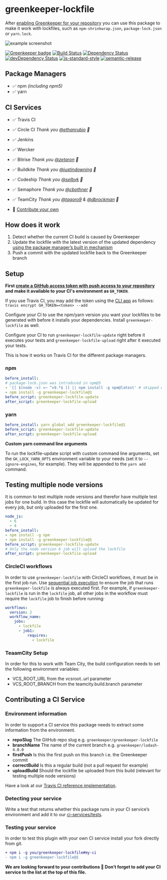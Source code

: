 # greenkeeper-lockfile

After [enabling Greenkeeper for your repository](https://github.com/integration/greenkeeper) you can use this package to make it work with lockfiles, such as `npm-shrinkwrap.json`, `package-lock.json` or `yarn.lock`.

![example screenshot](https://cloud.githubusercontent.com/assets/908178/26423274/57c5c774-40cd-11e7-8e01-fc886f23d265.png)

[![Greenkeeper badge](https://badges.greenkeeper.io/greenkeeperio/greenkeeper-lockfile.svg)](https://greenkeeper.io/)
[![Build Status](https://travis-ci.org/greenkeeperio/greenkeeper-lockfile.svg?branch=master)](https://travis-ci.org/greenkeeperio/greenkeeper-lockfile)
[![Dependency Status](https://david-dm.org/greenkeeperio/greenkeeper-lockfile/master.svg)](https://david-dm.org/greenkeeperio/greenkeeper-lockfile/master)
[![devDependency Status](https://david-dm.org/greenkeeperio/greenkeeper-lockfile/master/dev-status.svg)](https://david-dm.org/greenkeeperio/greenkeeper-lockfile/master#info=devDependencies)
[![js-standard-style](https://img.shields.io/badge/code%20style-standard-brightgreen.svg?style=flat)](https://github.com/feross/standard)
[![semantic-release](https://img.shields.io/badge/%20%20%F0%9F%93%A6%F0%9F%9A%80-semantic--release-e10079.svg)](https://github.com/semantic-release/semantic-release)

## Package Managers

* ✅ npm _(including npm5)_
* ✅ yarn

## CI Services

* ✅ Travis CI
* ✅ Circle CI _Thank you [@ethanrubio](https://github.com/greenkeeperio/greenkeeper-lockfile/pull/18) 👏_
* ✅ Jenkins
* ✅ Wercker
* ✅ Bitrise _Thank you [@zetaron](https://github.com/greenkeeperio/greenkeeper-lockfile/pull/56) 👏_
* ✅ Buildkite _Thank you [@justindowning](https://github.com/greenkeeperio/greenkeeper-lockfile/pull/77) 👏_
* ✅ Codeship _Thank you [@selbyk](https://github.com/greenkeeperio/greenkeeper-lockfile/pull/72) 👏_
* ✅ Semaphore _Thank you [@cbothner](https://github.com/greenkeeperio/greenkeeper-lockfile/pull/121) 👏_
* ✅ TeamCity _Thank you [@tagoro9](https://github.com/greenkeeperio/greenkeeper-lockfile/pull/131) & [@dbrockman](https://github.com/greenkeeperio/greenkeeper-lockfile/pull/106) 👏_

* 🙏 [Contribute your own](#contributing-a-ci-service)

## How does it work

1. Detect whether the current CI build is caused by Greenkeeper
2. Update the lockfile with the latest version of the updated dependency [using the package manager’s built in mechanism](lib/update-lockfile.js)
3. Push a commit with the updated lockfile back to the Greenkeeper branch

## Setup

**First [create a GitHub access token with push access to your repository](https://github.com/settings/tokens) and make it available to your CI's environment as `GH_TOKEN`**.

If you use Travis CI, you may add the token using the [CLI app](https://github.com/travis-ci/travis.rb) as follows: `travis encrypt GH_TOKEN=<token> --add`

Configure your CI to use the npm/yarn version you want your lockfiles to be generated with before it installs your dependencies. Install `greenkeeper-lockfile` as well.

Configure your CI to run `greenkeeper-lockfile-update` right before it executes your tests and `greenkeeper-lockfile-upload` right after it executed your tests.


This is how it works on Travis CI for the different package managers.

### npm

```yml
before_install:
# package-lock.json was introduced in npm@5
- '[[ $(node -v) =~ ^v9.*$ ]] || npm install -g npm@latest' # skipped when using node 9
- npm install -g greenkeeper-lockfile@1
before_script: greenkeeper-lockfile-update
after_script: greenkeeper-lockfile-upload
```

### yarn

```yml
before_install: yarn global add greenkeeper-lockfile@1
before_script: greenkeeper-lockfile-update
after_script: greenkeeper-lockfile-upload
```

**Custom yarn command line arguments**

To run the lockfile-update script with custom command line arguments, set the `GK_LOCK_YARN_OPTS` environment variable to your needs (set it to `--ignore-engines`, for example). They will be appended to the `yarn add` command.

## Testing multiple node versions

It is common to test multiple node versions and therefor have multiple test jobs for one build. In this case the lockfile will automatically be updated for every job, but only uploaded for the first one.

```yml
node_js:
  - 6
  - 4
before_install:
- npm install -g npm
- npm install -g greenkeeper-lockfile@1
before_script: greenkeeper-lockfile-update
# Only the node version 6 job will upload the lockfile
after_script: greenkeeper-lockfile-upload
```

### CircleCI workflows

In order to use `greenkeeper-lockfile` with CircleCI workflows, it must be in the first job run. Use [sequential job execution](https://circleci.com/docs/2.0/workflows/#sequential-job-execution-example) to ensure the job that runs `greenkeeper-lockfile` is always executed first. For example, if `greenkeeper-lockfile` is run in the `lockfile` job, all other jobs in the workflow must require the `lockfile` job to finish before running:

```yml
workflows:
  version: 2
  workflow_name:
    jobs:
      - lockfile
      - job1:
          requires:
            - lockfile
```

### TeaamCity Setup

In order for this to work with Team City, the build configuration needs to set
the following environment variables:

- VCS_ROOT_URL from the vcsroot.<vcsrootid>.url parameter
- VCS_ROOT_BRANCH from the teamcity.build.branch parameter


## Contributing a CI Service

### Environment information

In order to support a CI service this package needs to extract some information from the environment.

* **repoSlug** The GitHub repo slug e.g. `greenkeeper/greenkeeper-lockfile`
* **branchName** The name of the current branch e.g. `greenkeeper/lodash-4.0.0`
* **firstPush** Is this the first push on this branch i.e. the Greenkeeper commit
* **correctBuild** Is this a regular build (not a pull request for example)
* **uploadBuild** Should the lockfile be uploaded from this build (relevant for testing multiple node versions)

Have a look at our [Travis CI reference implementation](ci-services/travis.js).

### Detecting your service

Write a test that returns whether this package runs in your CI service’s environment and add it to our [ci-services/tests](ci-services/tests.js).

### Testing your service

In order to test this plugin with your own CI service install your fork directly from git.

```diff
+ npm i -g you/greenkeeper-lockfile#my-ci
- npm i -g greenkeeper-lockfile@1
```

**We are looking forward to your contributions 💖 Don’t forget to add your CI service to the list at the top of this file.**

